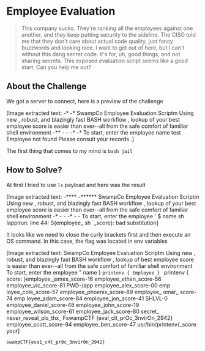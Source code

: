# Employee Evaluation
> This company sucks. They're ranking all the employees against one another, and they keep putting security to the sideline. The CISO told me that they don't care about actual code quality, just fancy buzzwords and looking nice. I want to get out of here, but I can't without this dang secret code. It's for, uh, good things, and not sharing secrets. This exposed evaluation script seems like a good start. Can you help me out?

## About the Challenge
We got a server to connect, here is a preview of the challenge


[Image extracted text: *-**
*-**
SwampCo
Employee
Evaluation Scriptm
Using
new ,
robust,
and blazingly
fast
BASH workflow ,
lookup
of
your
best
employee
score
is
easier
than
ever--all
from
the
safe
comfort
of
familiar
shell
environment
*-***
*-*
*-*
*-**
*-**
To
start,
enter
the
employee
name
test
Employee
not
found
Please consult your records .]


The first thing that comes to my mind is `bash jail`

## How to Solve?
At first I tried to use `ls` payload and here was the result


[Image extracted text: *-*****
*-*******
SwampCo
Employee
Evaluation Scriptm
Using
new ,
robust,
and blazingly
fast
BASH workflow ,
lookup
of
your
best employee
score
is
easier
than
ever--all
from
the
safe
comfort
of
familiar
shell environment
*-**
*-*
*-*
*-**
*-*
*-*
To
start,
enter
the
employee ' $
name
sh
Iapplrun:
line
44:
S{employee_
sh `_score}:
bad
substitution]


It looks like we need to close the curly brackets first and then execute an OS command. In this case, the flag was located in env variables


[Image extracted text: SwampCo
Employee
Evaluation Scriptm
Using
new ,
robust,
and blazingly
fast
BASH workflow ,
lookup
of
best
employee
score
is easier
than
ever--all
from
the
safe
comfort
of
familiar
shell
environment
To
start,
enter
the
employee "
name
} `printenv
{
Employee
} ` printenv
{
score:
}employee_james_score-16
employee_ethan_score-56
employee_vic_score-81
PWD-/app
employee_alex_score-00
emp
loyee_cole_score-57
employee_phoenix_score-89
employee_
omar_
score-74
emp
loyee_adam_score-84
employee_jon_score-41
SHLVL-0
employee_daniel_score-48
employee_john_score-19
employee_wilson_score-61
employee_jack_score-80
secret_
never_reveal_pls_thx_
FswampCTF {eval_clt_prOc_3nvirOn_2942}
employee_scott_score-94
employee_ben_score-47
usr/bin/printenv{_score
your]


```
swampCTF{eva1_c4t_pr0c_3nvir0n_2942}
```